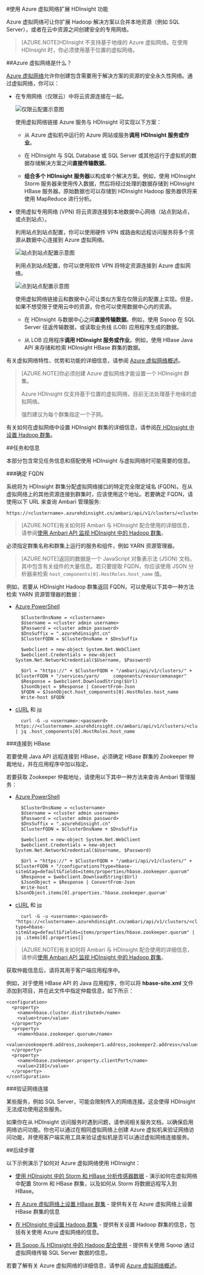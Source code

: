 <properties
   pageTitle="使用 Azure 虚拟网络扩展 HDInsight | VNet" metaKeywords="virtual network, vnet, azure, hdinsight" description="了解如何使用 Azure 虚拟网络将 HDInsight 连接到其他云资源或者你数据中心内的资源"
   services="hdinsight"
   documentationCenter=""
   authors="blackmist"
   manager="paulettm"
   editor="cgronlun"/>

<tags
   ms.service="hdinsight"
   ms.date="07/06/2015"
   wacn.date="08/29/2015"/>


#使用 Azure 虚拟网络扩展 HDInsight 功能

Azure 虚拟网络可让你扩展 Hadoop 解决方案以合并本地资源（例如 SQL Server），或者在云中资源之间创建安全的专用网络。

> [AZURE.NOTE]HDInsight 不支持基于地缘的 Azure 虚拟网络。在使用 HDInsight 时，你必须使用基于位置的虚拟网络。

##<a id="whatis"></a>Azure 虚拟网络是什么？

[Azure 虚拟网络](/documentation/services/networking/)允许你创建包含需要用于解决方案的资源的安全永久性网络。通过虚拟网络，你可以：

* 在专用网络（仅限云）中将云资源连接在一起。

	![仅限云配置示意图](./media/hdinsight-extend-hadoop-virtual-network/cloud-only.png)

	使用虚拟网络链接 Azure 服务与 HDInsight 可实现以下方案：

	* 从 Azure 虚拟机中运行的 Azure 网站或服务**调用 HDInsight 服务或作业**。

	* 在 HDInsight 与 SQL Database 或 SQL Server 或其他运行于虚拟机的数据存储解决方案之间**直接传输数据**。

	* **组合多个 HDInsight 服务器**以构成单个解决方案。例如，使用 HDInsight Storm 服务器来使用传入数据，然后将经过处理的数据存储到 HDInsight HBase 服务器。原始数据也可以存储到 HDInsight Hadoop 服务器供将来使用 MapReduce 进行分析。

* 使用虚拟专用网络 (VPN) 将云资源连接到本地数据中心网络（站点到站点，或点到站点）。

	利用站点到站点配置，你可以使用硬件 VPN 或路由和远程访问服务将多个资源从数据中心连接到 Azure 虚拟网络。

	![站点到站点配置示意图](./media/hdinsight-extend-hadoop-virtual-network/site-to-site.png)

	利用点到站点配置，你可以使用软件 VPN 将特定资源连接到 Azure 虚拟网络。

	![点到站点配置示意图](./media/hdinsight-extend-hadoop-virtual-network/point-to-site.png)

	使用虚拟网络链接云和数据中心可让类似方案在仅限云的配置上实现。但是，如果不想受限于使用云中的资源，你也可以使用数据中心内的资源。

	* 在 HDInsight 与数据中心之间**直接传输数据**。例如，使用 Sqoop 在 SQL Server 往返传输数据，或读取业务线 (LOB) 应用程序生成的数据。

	* 从 LOB 应用程序**调用 HDInsight 服务或作业**。例如，使用 HBase Java API 来存储和检索 HDInsight HBase 群集的数据。

有关虚拟网络特性、优势和功能的详细信息，请参阅 [Azure 虚拟网络概述](http://msdn.microsoft.com/zh-cn/library/azure/jj156007.aspx)。

> [AZURE.NOTE]你必须创建 Azure 虚拟网络才能设置一个 HDInsight 群集。<!--有关详细信息，请参阅[虚拟网络配置任务](http://msdn.microsoft.com/zh-cn/library/azure/jj156206.aspx)。-->
>
> Azure HDInsight 仅支持基于位置的虚拟网络，目前无法处理基于地缘的虚拟网络。
>
> 强烈建议为每个群集指定一个子网。

有关如何在虚拟网络中设置 HDInsight 群集的详细信息，请参阅[在 HDInsight 中设置 Hadoop 群集](/documentation/articles/hdinsight-provision-clusters/)。

##<a id="tasks"></a>任务和信息

本部分包含常见任务信息和搭配使用 HDInsight 与虚拟网络时可能需要的信息。

###确定 FQDN

系统将为 HDInsight 群集分配虚拟网络接口的特定完全限定域名 (FQDN)。在从虚拟网络上的其他资源连接到群集时，应该使用这个地址。若要确定 FQDN，请使用以下 URL 来查询 Ambari 管理服务:

	https://<clustername>.azurehdinsight.cn/ambari/api/v1/clusters/<clustername>.azurehdinsight.cn/services/<servicename>/components/<componentname>

> [AZURE.NOTE]有关如何将 Ambari 与 HDInsight 配合使用的详细信息，请参阅[使用 Ambari API 监视 HDInsight 中的 Hadoop 群集](/documentation/articles/hdinsight-monitor-use-ambari-api/)。

必须指定群集名称和群集上运行的服务和组件，例如 YARN 资源管理器。

> [AZURE.NOTE]返回的数据是一个 JavaScript 对象表示法 (JSON) 文档，其中包含有关组件的大量信息。若只要提取 FQDN，你应该使用 JSON 分析器来检索 `host_components[0].HostRoles.host_name` 值。

例如，若要从 HDInsight Hadoop 群集返回 FQDN，可以使用以下其中一种方法检索 YARN 资源管理器的数据：

* [Azure PowerShell](/documentation/articles/install-configure-powershell/)

		$ClusterDnsName = <clustername>
		$Username = <cluster admin username>
		$Password = <cluster admin password>
		$DnsSuffix = ".azurehdinsight.cn"
		$ClusterFQDN = $ClusterDnsName + $DnsSuffix
		
		$webclient = new-object System.Net.WebClient
		$webclient.Credentials = new-object System.Net.NetworkCredential($Username, $Password)
		
		$Url = "https://" + $ClusterFQDN + "/ambari/api/v1/clusters/" + $ClusterFQDN + "/services/yarn/		components/resourcemanager"
		$Response = $webclient.DownloadString($Url)
		$JsonObject = $Response | ConvertFrom-Json
		$FQDN = $JsonObject.host_components[0].HostRoles.host_name
		Write-host $FQDN

* [cURL](http://curl.haxx.se/) 和 [jq](http://stedolan.github.io/jq/)

		curl -G -u <username>:<password> https://<clustername>.azurehdinsight.cn/ambari/api/v1/clusters/<clustername>.azurehdinsight.cn/services/yarn/components/resourcemanager | jq .host_components[0].HostRoles.host_name

###连接到 HBase

若要使用 Java API 远程连接到 HBase，必须确定 HBase 群集的 Zookeeper 仲裁地址，并在应用程序中加以指定。

若要获取 Zookeeper 仲裁地址，请使用以下其中一种方法来查询 Ambari 管理服务：

* [Azure PowerShell](/documentation/articles/install-configure-powershell/)

		$ClusterDnsName = <clustername>
		$Username = <cluster admin username>
		$Password = <cluster admin password>
		$DnsSuffix = ".azurehdinsight.cn"
		$ClusterFQDN = $ClusterDnsName + $DnsSuffix

		$webclient = new-object System.Net.WebClient
		$webclient.Credentials = new-object System.Net.NetworkCredential($Username, $Password)

		$Url = "https://" + $ClusterFQDN + "/ambari/api/v1/clusters/" + $ClusterFQDN + "/configurations?type=hbase-site&tag=default&fields=items/properties/hbase.zookeeper.quorum"
        $Response = $webclient.DownloadString($Url)
        $JsonObject = $Response | ConvertFrom-Json
        Write-host $JsonObject.items[0].properties.'hbase.zookeeper.quorum'

* [cURL](http://curl.haxx.se/) 和 [jq](http://stedolan.github.io/jq/)

		curl -G -u <username>:<password> "https://<clustername>.azurehdinsight.cn/ambari/api/v1/clusters/<clustername>.azurehdinsight.cn/configurations?type=hbase-site&tag=default&fields=items/properties/hbase.zookeeper.quorum" | jq .items[0].properties[]

> [AZURE.NOTE]有关如何将 Ambari 与 HDInsight 配合使用的详细信息，请参阅[使用 Ambari API 监视 HDInsight 中的 Hadoop 群集](/documentation/articles/hdinsight-monitor-use-ambari-api/)。

获取仲裁信息后，请将其用于客户端应用程序中。

例如，对于使用 HBase API 的 Java 应用程序，你可以将 **hbase-site.xml** 文件添加到项目，并在此文件中指定仲裁信息，如下所示：

```
<configuration>
  <property>
    <name>hbase.cluster.distributed</name>
    <value>true</value>
  </property>
  <property>
    <name>hbase.zookeeper.quorum</name>
    <value>zookeeper0.address,zookeeper1.address,zookeeper2.address</value>
  </property>
  <property>
    <name>hbase.zookeeper.property.clientPort</name>
    <value>2181</value>
  </property>
</configuration>
```

###验证网络连接

某些服务，例如 SQL Server，可能会限制传入的网络连接。这会使得 HDInsight 无法成功使用这些服务。

如果你在从 HDInsight 访问服务时遇到问题，请参阅相关服务文档，以确保启用网络访问功能。你也可以通过在相同虚拟网络上创建 Azure 虚拟机来验证网络访问功能，并使用客户端实用工具来验证虚拟机是否可以通过虚拟网络连接服务。

##<a id="nextsteps"></a>后续步骤

以下示例演示了如何对 Azure 虚拟网络使用 HDInsight：

* [使用 HDInsight 中的 Storm 和 HBase 分析传感器数据](/documentation/articles/hdinsight-storm-sensor-data-analysis/) - 演示如何在虚拟网络中配置 Storm 和 HBase 群集，以及如何从 Storm 将数据远程写入到 HBase。

* [在 Azure 虚拟网络上设置 HBase 群集](/documentation/articles/hdinsight-hbase-provision-vnet/) - 提供有关在 Azure 虚拟网络上设置 HBase 群集的信息

* [在 HDInsight 中设置 Hadoop 群集](/documentation/articles/hdinsight-provision-clusters/) - 提供有关设置 Hadoop 群集的信息，包括有关使用 Azure 虚拟网络的信息。

* [将 Sqoop 与 HDinsight 中的 Hadoop 配合使用](/documentation/articles/hdinsight-use-sqoop/) - 提供有关使用 Sqoop 通过虚拟网络传输 SQL Server 数据的信息。

若要了解有关 Azure 虚拟网络的详细信息，请参阅 [Azure 虚拟网络概述](http://msdn.microsoft.com/zh-cn/library/azure/jj156007.aspx)。

<!---HONumber=67-->